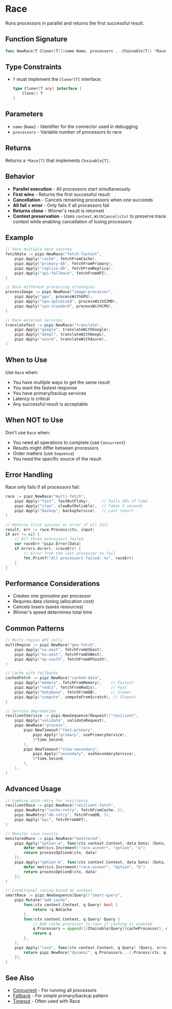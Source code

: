 # Race

Runs processors in parallel and returns the first successful result.

## Function Signature

```go
func NewRace[T Cloner[T]](name Name, processors ...Chainable[T]) *Race[T]
```

## Type Constraints

- `T` must implement the `Cloner[T]` interface:
  ```go
  type Cloner[T any] interface {
      Clone() T
  }
  ```

## Parameters

- `name` (`Name`) - Identifier for the connector used in debugging
- `processors` - Variable number of processors to race

## Returns

Returns a `*Race[T]` that implements `Chainable[T]`.

## Behavior

- **Parallel execution** - All processors start simultaneously
- **First wins** - Returns the first successful result
- **Cancellation** - Cancels remaining processors when one succeeds
- **All fail = error** - Only fails if all processors fail
- **Returns clone** - Winner's result is returned
- **Context preservation** - Uses `context.WithCancel(ctx)` to preserve trace context while enabling cancellation of losing processors

## Example

```go
// Race multiple data sources
fetchData := pipz.NewRace("fetch-fastest",
    pipz.Apply("cache", fetchFromCache),
    pipz.Apply("primary-db", fetchFromPrimary),
    pipz.Apply("replica-db", fetchFromReplica),
    pipz.Apply("api-fallback", fetchFromAPI),
)

// Race different processing strategies
processImage := pipz.NewRace("image-processor",
    pipz.Apply("gpu", processWithGPU),
    pipz.Apply("cpu-optimized", processWithSIMD),
    pipz.Apply("cpu-standard", processWithCPU),
)

// Race external services
translateText := pipz.NewRace("translate",
    pipz.Apply("google", translateWithGoogle),
    pipz.Apply("deepl", translateWithDeepL),
    pipz.Apply("azure", translateWithAzure),
)
```

## When to Use

Use `Race` when:
- You have multiple ways to get the same result
- You want the fastest response
- You have primary/backup services
- Latency is critical
- Any successful result is acceptable

## When NOT to Use

Don't use `Race` when:
- You need all operations to complete (use `Concurrent`)
- Results might differ between processors
- Order matters (use `Sequence`)
- You need the specific source of the result

## Error Handling

Race only fails if all processors fail:

```go
race := pipz.NewRace("multi-fetch",
    pipz.Apply("fast", fastButFlaky),     // Fails 50% of time
    pipz.Apply("slow", slowButReliable),  // Takes 5 seconds
    pipz.Apply("backup", backupService),  // Last resort
)

// Returns first success or error if all fail
result, err := race.Process(ctx, input)
if err != nil {
    // All three processors failed
    var raceErr *pipz.Error[Data]
    if errors.As(err, &raceErr) {
        // Error from the last processor to fail
        fmt.Printf("All processors failed: %v", raceErr)
    }
}
```

## Performance Considerations

- Creates one goroutine per processor
- Requires data cloning (allocation cost)
- Cancels losers (saves resources)
- Winner's speed determines total time

## Common Patterns

```go
// Multi-region API calls
multiRegion := pipz.NewRace("geo-fetch",
    pipz.Apply("us-east", fetchFromUSEast),
    pipz.Apply("eu-west", fetchFromEUWest),
    pipz.Apply("ap-south", fetchFromAPSouth),
)

// Cache with fallbacks
cachedFetch := pipz.NewRace("cached-data",
    pipz.Apply("memory", fetchFromMemory),    // Fastest
    pipz.Apply("redis", fetchFromRedis),      // Fast
    pipz.Apply("database", fetchFromDB),      // Slower
    pipz.Apply("compute", computeFromScratch), // Slowest
)

// Service degradation
resilientService := pipz.NewSequence[Request]("resilient",
    pipz.Apply("validate", validateRequest),
    pipz.NewRace("process",
        pipz.NewTimeout("fast-primary", 
            pipz.Apply("primary", usePrimaryService),
            1*time.Second,
        ),
        pipz.NewTimeout("slow-secondary",
            pipz.Apply("secondary", useSecondaryService),
            5*time.Second,
        ),
    ),
)
```

## Advanced Usage

```go
// Combine with retry for resilience
resilientRace := pipz.NewRace("resilient-fetch",
    pipz.NewRetry("cache-retry", fetchFromCache, 2),
    pipz.NewRetry("db-retry", fetchFromDB, 3),
    pipz.Apply("api", fetchFromAPI),
)

// Monitor race results
monitoredRace := pipz.NewRace("monitored",
    pipz.Apply("option-a", func(ctx context.Context, data Data) (Data, error) {
        defer metrics.Increment("race.winner", "option", "a")
        return processOptionA(ctx, data)
    }),
    pipz.Apply("option-b", func(ctx context.Context, data Data) (Data, error) {
        defer metrics.Increment("race.winner", "option", "b")
        return processOptionB(ctx, data)
    }),
)

// Conditional racing based on context
smartRace := pipz.NewSequence[Query]("smart-query",
    pipz.Mutate("add-cache",
        func(ctx context.Context, q Query) bool {
            return !q.NoCache
        },
        func(ctx context.Context, q Query) Query {
            // Add cache processor to race if caching is enabled
            q.Processors = append([]Chainable[Query]{cacheProcessor}, q.Processors...)
            return q
        },
    ),
    pipz.Apply("race", func(ctx context.Context, q Query) (Query, error) {
        return pipz.NewRace("dynamic", q.Processors...).Process(ctx, q)
    }),
)
```

## See Also

- [Concurrent](./concurrent.md) - For running all processors
- [Fallback](./fallback.md) - For simple primary/backup pattern
- [Timeout](./timeout.md) - Often used with Race